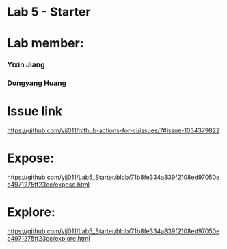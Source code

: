 # Lab 5 - Starter
# Lab member:
### Yixin Jiang
### Dongyang Huang
# Issue link
https://github.com/yij011/github-actions-for-ci/issues/7#issue-1034379822
# Expose:
https://github.com/yij011/Lab5_Starter/blob/71b8fe334a839f2108ed97050ec4971275ff23cc/expose.html
# Explore:
https://github.com/yij011/Lab5_Starter/blob/71b8fe334a839f2108ed97050ec4971275ff23cc/explore.html
